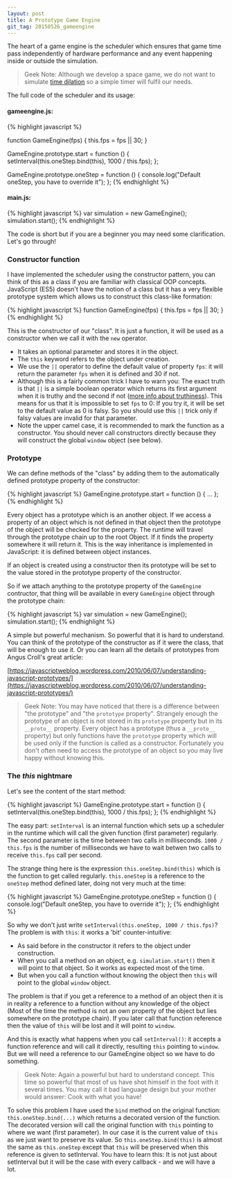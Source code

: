 ```yaml
---
layout: post
title: A Prototype Game Engine
git_tag: 20150526_gameengine
---
```


The heart of a game engine is the scheduler which ensures that game time pass independently of hardware performance and any event happening inside or outside the simulation. 

> Geek Note: Although we develop a space  game, we do not want to simulate [time dilation](http://en.wikipedia.org/wiki/Time_dilation) so a simple timer will fulfil our needs.

The full code of the scheduler and its usage:

#### gameengine.js: ####

{% highlight javascript %}

function GameEngine(fps) {
    this.fps = fps || 30;
}

GameEngine.prototype.start = function () {
    setInterval(this.oneStep.bind(this),
        1000 / this.fps);
};

GameEngine.prototype.oneStep = function () {
    console.log("Default oneStep, you have to override it");
};
{% endhighlight %}
 
#### main.js: ####

{% highlight javascript %}
var simulation = new GameEngine();
simulation.start();
{% endhighlight %}

The code is short but if you are a beginner you may need some clarification. Let's go through!

### Constructor function ###

I have implemented the scheduler using the constructor pattern, you can think of this as a class if you are familiar with classical OOP concepts. JavaScript (ES5) doesn't have the notion of a class but it has a very flexible prototype system which allows us to construct this class-like formation:

{% highlight javascript %}
function GameEngine(fps) {
    this.fps = fps || 30;
}
{% endhighlight %}

This is the constructor of our "class". It is just a function, it will be used as a constructor when we call it with the `new` operator.

- It takes an optional parameter and stores it in the object.
- The `this` keyword refers to the object under creation.
- We use the `||` operator to define the default value of property `fps`: it will return the parameter `fps` when it is defined and 30 if not.
- Although this is a fairly common trick I have to warn you: The exact truth is that `||` is a simple boolean operator which returns its first argument when it is truthy and the second if not ([more info about truthiness](https://developer.mozilla.org/en-US/docs/Glossary/Truthy)). This means for us that it is impossible to set `fps` to 0: If you try it, it will be set to the default value as 0 is falsy. So you should use this `||` trick only if falsy values are invalid for that parameter.
- Note the upper camel case, it is recommended to mark the function as a constructor. You should never call constructors directly because they will construct the global `window` object (see below).

### Prototype ###

We can define methods of the "class" by adding them to the automatically defined prototype property of the constructor:

{% highlight javascript %}
GameEngine.prototype.start = function () {
    ...
};
{% endhighlight %}

Every object has a prototype which is an another object. If we access a property of an object which is not defined in that object then the prototype of the object will be checked for the property. The runtime will travel through the prototype chain up to the root Object. If it finds the property somewhere it will return it. This is the way inheritance is implemented in JavaScript: it is defined between object instances.

If an object is created using a constructor then its prototype will be set to the value stored in the prototype property of the constructor. 

So if we attach anything to the prototype property of the `GameEngine` contructor, that thing will be available in every `GameEngine` object through the prototype chain:

{% highlight javascript %}
var simulation = new GameEngine();
simulation.start();
{% endhighlight %}

A simple but powerful mechanism. So powerful that it is hard to understand. You can think of the prototype of the constructor as if it were the class, that will be enough to use it. Or you can learn all the details of prototypes from Angus Croll's great article: 

[https://javascriptweblog.wordpress.com/2010/06/07/understanding-javascript-prototypes/](https://javascriptweblog.wordpress.com/2010/06/07/understanding-javascript-prototypes/)


> Geek Note: You may have noticed that there is a difference between "the prototype" and "the `prototype` property". Strangely enough the prototype of an object is not stored in its `prototype` property but in its `__proto__` property. Every object has a prototype (thus a `__proto__` property) but only functions have the `prototype` property which will be used only if the function is called as a constructor. Fortunately you don't often need to access the prototype of an object so you may live happy without knowing this.

### The *this* nightmare

Let's see the content of the start method:

{% highlight javascript %}
GameEngine.prototype.start = function () {
    setInterval(this.oneStep.bind(this),
        1000 / this.fps);
};
{% endhighlight %}

The easy part: `setInterval` is an internal function which sets up a scheduler in the runtime which will call the given function (first parameter) regularly. The second parameter is the time between two calls in milliseconds. `1000 / this.fps` is the number of milliseconds we have to wait betwen two calls to receive `this.fps` call per second.

The strange thing here is the expression `this.oneStep.bind(this)` which is the function to get called regularly. `this.oneStep` is a reference to the `oneStep` method defined later, doing not very much at the time: 

{% highlight javascript %}
GameEngine.prototype.oneStep = function () {
    console.log("Default oneStep, you have to override it");
};
{% endhighlight %}

So why we don't just write `setInterval(this.oneStep, 1000 / this.fps)`? The problem is with `this`: it works a 'bit' counter-intuitive:

- As said before in the constructor it refers to the object under construction.
- When you call a method on an object, e.g. `simulation.start()` then it will point to that object. So it works as expected most of the time.
- But when you call a function without knowing the object then `this` will point to the global `window` object.

The problem is that if you get a reference to a method of an object then it is in reality a reference to a function without any knowledge of the object (Most of the time the method is not an own property of the object but lies somewhere on the prototype chain). If you later call that function reference then the value of `this` will be lost and it will point to `window`.

And this is exactly what happens when you call `setInterval()`: it accepts a function reference and will call it directly, resulting `this` pointing to `window`. But we will need a reference to our GameEngine object so we have to do something.

> Geek Note: Again a powerful but hard to understand concept. This time so powerful that most of us have shot himself in the foot with it several times. You may call it bad language design but your mother would answer: Cook with what you have!

To solve this problem I have used the `bind` method on the original function: `this.oneStep.bind(...)` which returns a decorated version of the function. The decorated version will call the original function with `this` pointing to where we want (first parameter). In our case it is the current value of `this` as we just want to preserve its value. So `this.oneStep.bind(this)` is almost the same as `this.oneStep` except that `this` will be preserved when this reference is given to setInterval. You have to learn this: It is not just about setInterval but it will be the case with every callback - and we will have a lot.

